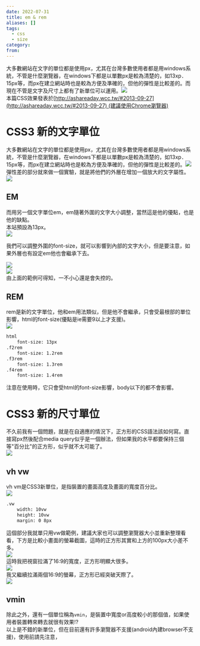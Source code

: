 ```yaml
---
date: 2022-07-31
title: em & rem
aliases: []
tags:
  - css
  - size
category: 
from: 
---
```

大多數網站在文字的單位都是使用px，尤其在台灣多數使用者都是用windows系統，不管是什麼瀏覽器，在windows下都是以單數px是較為清楚的，如13xp．15px等，而px在建立網站時也是較為方便及準確的，但他的彈性是比較差的。而現在不管是文字及尺寸上都有了新單位可以運用。![](http://ithelp.ithome.com.tw/upload/images/20130927/201309271143385244feea0132e_resize.png)  
本篇CSS效果發表於[http://ashareaday.wcc.tw/#2013-09-27](http://ashareaday.wcc.tw/#2013-09-27) (建議使用Chrome瀏覽器)  
# CSS3 新的文字單位  
大多數網站在文字的單位都是使用px，尤其在台灣多數使用者都是用windows系統，不管是什麼瀏覽器，在windows下都是以單數px是較為清楚的，如13xp．15px等，而px在建立網站時也是較為方便及準確的，但他的彈性是比較差的。![](http://ithelp.ithome.com.tw/upload/images/20130927/201309271144055244ff055bfd0_resize.png)  
彈性差的部分就來做一個實驗，就是將他們的外層在增加一個放大的文字屬性。  
![](http://ithelp.ithome.com.tw/upload/images/20130927/201309271144075244ff07c2ce4_resize.png)

## **EM**  
而用另一個文字單位em，em隨著外圍的文字大小調整，當然這是他的優點，也是他的缺點。  
本站預設為13px。  
![](http://ithelp.ithome.com.tw/upload/images/20130927/201309271144115244ff0b1e5db_resize.png)  

我們可以調整外圍的font-size，就可以影響到內部的文字大小，但是要注意，如果外層也有設定em他也會繼承下去。  

![](http://ithelp.ithome.com.tw/upload/images/20130927/201309271144135244ff0dcee32_resize.png)  
![](http://ithelp.ithome.com.tw/upload/images/20130927/201309271144165244ff1016c72_resize.png)  
由上面的範例可得知，一不小心還是會失控的。

## **REM**  
rem是新的文字單位，他和em用法類似，但是他不會繼承，只會受最根部的單位影響，html的font-size(優點是ie需要9以上才支援)。  
![](http://ithelp.ithome.com.tw/upload/images/20130927/201309271144235244ff17e4120_resize.png)

```html
html
	font-size: 13px
.f2rem
	font-size: 1.2rem
.f3rem
	font-size: 1.3rem
.f4rem
	font-size: 1.4rem	
```

注意在使用時，它只會受html的font-size影響，body以下的都不會影響。

# **CSS3 新的尺寸單位**  
不久前我有一個問題，就是在自適應的情況下，正方形的CSS語法該如何寫。直接寫px然後配合media query似乎是一個辦法，但如果我的水平都要保持三個等"百分比"的正方形，似乎就不太可能了。  
![](http://ithelp.ithome.com.tw/upload/images/20130927/201309271144295244ff1d0f508_resize.png)  
## **vh vw**  
vh vm是CSS3新單位，是指裝置的畫面高度及畫面的寬度百分比。  
![](http://ithelp.ithome.com.tw/upload/images/20130927/201309271144265244ff1a2f9a1_resize.png)

```html
.vw
	width: 10vw
	height: 10vw
	margin: 0 8px	
```

這個部分我就單只用vw做範例，建議大家也可以調整瀏覽器大小並重新整理看看，下方是比較小畫面的螢幕截圖，這時的正方形其實和上方的100px大小差不多。  
![](http://ithelp.ithome.com.tw/upload/images/20130927/201309271144365244ff24da16e_resize.png)  
這時我把視窗拉滿了16:9的寬度，正方形明顯大很多。  
![](http://ithelp.ithome.com.tw/upload/images/20130927/201309271144405244ff281b194_resize.png)  
我又繼續拉滿兩個16:9的螢幕，正方形已經突破天際了。  
![](http://ithelp.ithome.com.tw/upload/images/20130927/201309271144435244ff2b1bcd9_resize.png)

## **vmin**  
除此之外，還有一個單位稱為`vmin`，是裝置中寬度or高度較小的那個值，如果使用者裝置轉來轉去就很有效果!?  
以上是不錯的新單位，但在目前還有許多瀏覽器不支援(android內建browser不支援)，使用前請先注意，